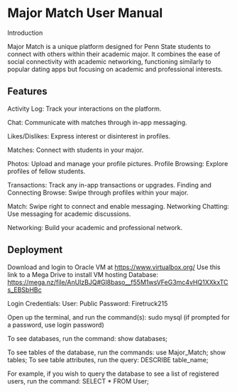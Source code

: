 # Major Match User Manual 


Introduction

Major Match is a unique platform designed for Penn State students to connect with others within their academic major. It combines the ease of social connectivity with academic networking, functioning similarly to popular dating apps but focusing on academic and professional interests.


## Features

Activity Log: Track your interactions on the platform. 

Chat: Communicate with matches through in-app messaging.

 Likes/Dislikes: Express interest or disinterest in profiles. 

Matches: Connect with students in your major.
 
Photos: Upload and manage your profile pictures. Profile Browsing: Explore profiles of fellow students. 

Transactions: Track any in-app transactions or upgrades. Finding and Connecting Browse: Swipe through profiles within your major. 

Match: Swipe right to connect and enable messaging. Networking Chatting: Use messaging for academic discussions. 

Networking: Build your academic and professional network.


## Deployment


Download and login to Oracle VM at https://www.virtualbox.org/
Use this link to a Mega Drive to install VM hosting Database: https://mega.nz/file/AnUlzBJQ#Gl8baso__f55M1wsVFeG3mc4vHQ1XXkxTCs_EBSbHBc

Login Credentials:
       User: Public
       Password: Firetruck215

Open up the terminal, and run the command(s):
                                              sudo mysql (if prompted for a password, use login password)

To see databases, run the command: 
                                  show databases;
                                  
To see tables of the database, run the commands:
                                                 use Major_Match;
                                                 show tables;
To see table attributes, run the query:
                                        DESCRIBE table_name;
                                        
For example, if you wish to query the database to see a list of registered users, run the command:
                                                                                                    SELECT * FROM User;

